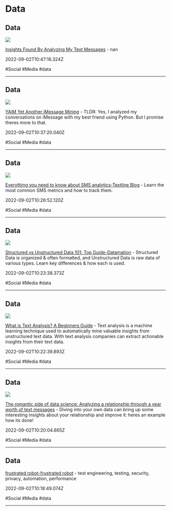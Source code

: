 # Data

## Data

![](http://integritydatainsights.com/wp-content/uploads/2020/08/DashboardForTitle_TextMessageAnalysis.png)

[Insights Found By Analyzing My Text Messages](http://integritydatainsights.com/insights-found-by-analyzing-my-text-messages) - nan

2022-09-02T10:47:16.324Z

#Social #Media #data

---

## Data

![](https://miro.medium.com/v2/resize:fit:1200/1*mTGkB8ITENN44AYi0JON9g.jpeg)

[YAiM Yet Another iMessage Mining](https://medium.com/analytics-vidhya/https-medium-com-gss-yaim-yet-another-imessage-mining-1bb0d812b002) - TLDR: Yes, I analyzed my conversations on iMessage with my best friend using Python. But I promise theres more to that.

2022-09-02T10:37:20.040Z

#Social #Media #data

---

## Data

![](https://assets-global.website-files.com/5d249063a5dbec3c6f57a8d4/61e84498d782351f05cf1fa2_sms-analytics.jpeg)

[Everything you need to know about SMS analytics-Textline Blog](https://www.textline.com/blog/sms-analytics) - Learn the most common SMS metrics and how to track them.

2022-09-02T10:26:52.120Z

#Social #Media #data

---

## Data

![](https://www.datamation.com/wp-content/uploads/2018/03/pexels-pixabay-373543-1024x682-1.jpg)

[Structured vs Unstructured Data 101: Top Guide-Datamation](https://www.datamation.com/big-data/structured-vs-unstructured-data) - Structured Data is organized & often formatted, and Unstructured Data is raw data of various types. Learn key differences & how each is used.

2022-09-02T10:23:38.373Z

#Social #Media #data

---

## Data

![](https://monkeylearn.com/static/4829057bde35c10c8a6c921f925298b2/social.png)

[What is Text Analysis? A Beginners Guide](https://monkeylearn.com/text-analysis) - Text analysis is a machine learning technique used to automatically mine valuable insights from unstructured text data. With text analysis companies can extract actionable insights from their text data.

2022-09-02T10:22:39.893Z

#Social #Media #data

---

## Data

![](https://miro.medium.com/v2/resize:fit:1200/1*We0XJPO7gUdHC4fCeH7NzQ.jpeg)

[The romantic side of data science: Analyzing a relationship through a year worth of text messages](https://towardsdatascience.com/the-romantic-side-of-data-science-analyzing-a-relationship-through-a-year-worth-of-text-messages-be7e32d81fa9) - Diving into your own data can bring up some interesting insights about your relationship and improve it: heres an example how its done!

2022-09-02T10:20:04.665Z

#Social #Media #data

---

## Data

[frustrated robot-frustrated robot](https://www.frustratedrobot.com) - test engineering, testing, security, privacy, automation, performance

2022-09-02T10:18:49.074Z

#Social #Media #data

---
